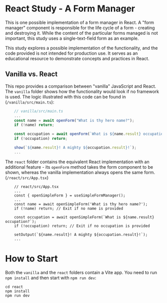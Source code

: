 # React Study - A Form Manager

This is one possible implementation of a form manager in React. A "form manager" component is responsible for the life cycle of a form - creating and destroying it. While the content of the particular forms managed is not important, this study uses a single-text-field form as an example.

This study explores a possible implementation of the functionality, and the code provided is not intended for production use. It serves as an educational resource to demonstrate concepts and practices in React.

## Vanilla vs. React

This repo provides a comparison between "vanilla" JavaScript and React. The ```vanilla``` folder shows how the functionality would look if no framework is used. The logic illustrated with this code can be found in (```/vanilla/src/main.ts```):

```js
    // vanilla/src/main.ts
    ...
    const name = await openForm("What is thy hero name?");
    if (!name) return;

    const occupation = await openForm(`What is ${name.result} occupation?`);
    if (!occupation) return;

    show(`${name.result}! A mighty ${occupation.result}!`);
    ...
```

The ```react``` folder contains the equivalent React implementation with an additional feature - its ```openForm``` method takes the form component to be shown, whereas the vanilla implementation always opens the same form. (```/react/src/App.tsx```)

```tsx
    // react/src/App.tsx
    ...
    const { openSimpleForm } = useSimpleFormManager();
    ...
    const name = await openSimpleForm('What is thy hero name?');
    if (!name) return; // Exit if no name is provided

    const occupation = await openSimpleForm(`What is ${name.result} occupation?`);
    if (!occupation) return; // Exit if no occupation is provided

    setOutput(`${name.result}! A mighty ${occupation.result}!`);
    ...
```

# How to Start

Both the ```vanilla``` and the ```react``` folders contain a Vite app. You need to run ```npm install``` and then start with ```npm run dev```:

```
cd react
npm install
npm run dev
```


